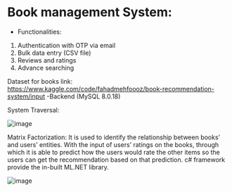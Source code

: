 # Book management System: 
- Functionalities:
1. Authentication with OTP via email
2. Bulk data entry (CSV file)
3. Reviews and ratings
4. Advance searching

Dataset for books link: https://www.kaggle.com/code/fahadmehfoooz/book-recommendation-system/input
-Backend (MySQL 8.0.18)

System Traversal:

![image](https://github.com/Harshpatelabcd/Book_Mangement_System/assets/73551662/ef51f1bb-9857-4f4c-8ed2-fe74a79e463b)

Matrix Factorization: It is used to identify the relationship between books’ and users’ entities. With the input of users’ ratings on the books, through which it is able to predict how the users would rate the other items so the users can get the recommendation based on that prediction. c# framework provide the in-built ML.NET library.

![image](https://github.com/Harshpatelabcd/Book_Mangement_System/assets/73551662/e1dba2f7-6999-412a-8de4-03d30759d616)










